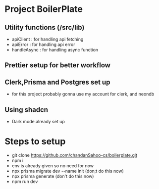 # Project BoilerPlate

## Utility functions (/src/lib)
- apiClient : for handling api fetching
- apiError : for handling api error
- handleAsync : for handling async function

## Prettier setup for better workflow

## Clerk,Prisma and Postgres set up
- for this project probably gonna use my account for clerk, and neondb

## Using shadcn
- Dark mode already set up


# Steps to setup

- git clone https://github.com/chandanSahoo-cs/boilerplate.git
- npm i
- env is already given so no need for now
- npx prisma migrate dev --name init (don;t do this now)
- npx prisma generate (don't do this now)
- npm run dev
